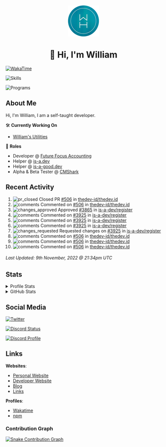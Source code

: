 <p align="center"><a href="https://williamharrison.me"><img src="https://raw.githubusercontent.com/WilliamDavidHarrison/WilliamDavidHarrison/main/assets/logo.png" height="100" width="100"></a></p>

<h1 align="center">👋 Hi, I'm William</h1>

[![WakaTime](https://wakatime.com/badge/user/817e29c1-e1ac-4adc-936b-37bfa447c165.svg?style=for-the-badge)](https://wakatime.com/@wh)

![Skills](https://skillicons.dev/icons?i=html,css,js,nodejs,py,markdown,tailwindcss)

![Programs](https://skillicons.dev/icons?i=vscode,github,githubactions,stackoverflow,cloudflare,netlify,vercel,mongodb,jquery)

<h2>About Me</h2>

Hi, I'm William, I am a self-taught developer.

🛠️ **Currently Working On**
- [William's Utilities](https://github.com/williamsutilities/bot)

💼 **Roles**
- Developer @ [Future Focus Accounting](https://github.com/futurefocusaccounting)
- Helper @ [is-a.dev](https://github.com/is-a-dev/register)
- Helper @ [is-a-good.dev](https://github.com/is-a-good-dev/register)
- Alpha & Beta Tester @ [CMShark](https://github.com/wclarkey/cmshark)

<h2>Recent Activity</h2>

<!--RECENT_ACTIVITY:start-->
1. ![pr_closed](https://cdn.jsdelivr.net/gh/Readme-Workflows/Readme-Icons@main/icons/octicons/PullRequestClosed.svg) Closed PR [#506](https://github.com/thedev-id/thedev.id/pull/506) in [thedev-id/thedev.id](https://github.com/thedev-id/thedev.id)
2. ![comments](https://cdn.jsdelivr.net/gh/Readme-Workflows/Readme-Icons@main/icons/octicons/Comment.svg) Commented on [#506](https://github.com/thedev-id/thedev.id/pull/506#issuecomment-1308647998) in [thedev-id/thedev.id](https://github.com/thedev-id/thedev.id)
3. ![changes_approved](https://cdn.jsdelivr.net/gh/Readme-Workflows/Readme-Icons@main/icons/octicons/ApprovedChanges.svg) Approved [#3865](https://github.com/is-a-dev/register/pull/3865#pullrequestreview-1173750032) in [is-a-dev/register](https://github.com/is-a-dev/register)
4. ![comments](https://cdn.jsdelivr.net/gh/Readme-Workflows/Readme-Icons@main/icons/octicons/Comment.svg) Commented on [#3925](https://github.com/is-a-dev/register/pull/3925#discussion_r1017738656) in [is-a-dev/register](https://github.com/is-a-dev/register)
5. ![comments](https://cdn.jsdelivr.net/gh/Readme-Workflows/Readme-Icons@main/icons/octicons/Comment.svg) Commented on [#3925](https://github.com/is-a-dev/register/pull/3925#discussion_r1017738323) in [is-a-dev/register](https://github.com/is-a-dev/register)
6. ![comments](https://cdn.jsdelivr.net/gh/Readme-Workflows/Readme-Icons@main/icons/octicons/Comment.svg) Commented on [#3925](https://github.com/is-a-dev/register/pull/3925#discussion_r1017737600) in [is-a-dev/register](https://github.com/is-a-dev/register)
7. ![changes_requested](https://cdn.jsdelivr.net/gh/Readme-Workflows/Readme-Icons@main/icons/octicons/RequestedChanges.svg) Requested changes on [#3925](https://github.com/is-a-dev/register/pull/3925#pullrequestreview-1173746294) in [is-a-dev/register](https://github.com/is-a-dev/register)
8. ![comments](https://cdn.jsdelivr.net/gh/Readme-Workflows/Readme-Icons@main/icons/octicons/Comment.svg) Commented on [#506](https://github.com/thedev-id/thedev.id/pull/506#issuecomment-1308520713) in [thedev-id/thedev.id](https://github.com/thedev-id/thedev.id)
9. ![comments](https://cdn.jsdelivr.net/gh/Readme-Workflows/Readme-Icons@main/icons/octicons/Comment.svg) Commented on [#506](https://github.com/thedev-id/thedev.id/pull/506#issuecomment-1308299633) in [thedev-id/thedev.id](https://github.com/thedev-id/thedev.id)
10. ![comments](https://cdn.jsdelivr.net/gh/Readme-Workflows/Readme-Icons@main/icons/octicons/Comment.svg) Commented on [#506](https://github.com/thedev-id/thedev.id/pull/506#issuecomment-1308298315) in [thedev-id/thedev.id](https://github.com/thedev-id/thedev.id)
<!--RECENT_ACTIVITY:end-->

<!--RECENT_ACTIVITY:last_update-->
###### Last Updated: 9th November, 2022 @ 21:34pm UTC
<!--RECENT_ACTIVITY:last_update_end-->

<h2>Stats</h2>

<details>
<summary>Profile Stats</summary>

<br>

[![Profile Views](https://komarev.com/ghpvc/?username=williamdavidharrison&color=blue&style=for-the-badge)](https://github.com/williamdavidharrison)

</details>

<details>
<summary>GitHub Stats</summary>

<br>

[![GitHub Stats](https://github-readme-stats.api.williamharrison.dev/api?username=williamdavidharrison&theme=algolia&show_icons=true&border_radius=8&count_private=true&include_all_commits=true)](https://github.com/williamdavidharrison)

[![Top Languages](https://github-readme-stats.api.williamharrison.dev/api/top-langs/?username=williamdavidharrison&theme=algolia&layout=compact&border_radius=8)](https://github.com/williamdavidharrison)

[![GitHub Streak](https://wh-github-readme-streak-stats.herokuapp.com/?user=WilliamDavidHarrison&theme=dark)](https://github.com/williamdavidharrison)

</details>

<h2>Social Media</h2>

[![Twitter](https://img.shields.io/twitter/follow/WDHarrison09?color=1DA1F2&logo=twitter&style=for-the-badge)](https://twitter.com/intent/user?screen_name=wdharrison09)

[![Discord Status](https://discord-md-badge.api.williamharrison.dev/api/shield/853158265466257448?theme=discord-inverted)](https://discord.com/users/853158265466257448)

[![Discord Profile](https://lanyard-profile-readme.api.williamharrison.dev/api/853158265466257448)](https://discord.com/users/853158265466257448)

<h2>Links</h2>

**Websites**:
- [Personal Website](https://william.net.au)
- [Developer Website](https://williamharrison.dev)
- [Blog](https://www.williamharrison.blog)
- [Links](https://williamharrison.me)

**Profiles**:
- [Wakatime](https://wakatime.com/@wh)
- [npm](https://www.npmjs.com/~wdharrison09)

### Contribution Graph
[![Snake Contribution Graph](https://github.com/WilliamDavidHarrison/WilliamDavidHarrison/blob/output/github-contribution-grid-snake.svg)](https://github.com/williamdavidharrison)
